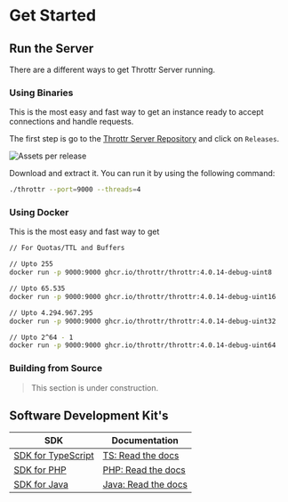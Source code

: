 # Get Started

## Run the Server

There are a different ways to get Throttr Server running.

### Using Binaries

This is the most easy and fast way to get an instance ready to accept connections and handle requests.

The first step is go to the [Throttr Server Repository][] and click on `Releases`.

![Assets per release](/images/releases-assets.png)

Download and extract it. You can run it by using the following command:

```bash
./throttr --port=9000 --threads=4
```

### Using Docker

This is the most easy and fast way to get 

```bash
// For Quotas/TTL and Buffers

// Upto 255
docker run -p 9000:9000 ghcr.io/throttr/throttr:4.0.14-debug-uint8

// Upto 65.535
docker run -p 9000:9000 ghcr.io/throttr/throttr:4.0.14-debug-uint16

// Upto 4.294.967.295
docker run -p 9000:9000 ghcr.io/throttr/throttr:4.0.14-debug-uint32

// Upto 2^64 - 1
docker run -p 9000:9000 ghcr.io/throttr/throttr:4.0.14-debug-uint64
```

### Building from Source

> This section is under construction.

## Software Development Kit's


| SDK                    | Documentation           |
|------------------------|-------------------------|
| [SDK for TypeScript][] | [TS: Read the docs][]   |
| [SDK for PHP][]        | [PHP: Read the docs][]  |
| [SDK for Java][]       | [Java: Read the docs][] |


[Throttr Server Repository]: https://github.com/throttr/throttr
[SDK for TypeScript]: https://github.com/throttr/typescript
[SDK for PHP]: https://github.com/throttr/php
[SDK for Java]: https://github.com/throttr/java
[TS: Read the docs]: ./sdk/typescript.md
[PHP: Read the docs]: ./sdk/php.md
[Java: Read the docs]: ./sdk/java.md